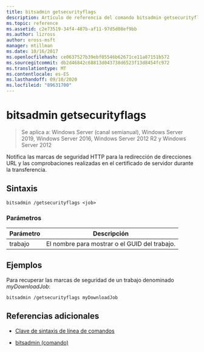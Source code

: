 ```yaml
---
title: bitsadmin getsecurityflags
description: Artículo de referencia del comando bitsadmin getsecurityflags, que informa de las marcas de seguridad HTTP para la redirección de direcciones URL y las comprobaciones realizadas en el certificado de servidor durante la transferencia.
ms.topic: reference
ms.assetid: c2e73519-34f4-487b-af11-97d5d08ef9bb
ms.author: lizross
author: eross-msft
manager: mtillman
ms.date: 10/16/2017
ms.openlocfilehash: ce0637527b39ebf05546b62671ce11a87151b572
ms.sourcegitcommit: db2d46842c68813d043738d6523f13d8454fc972
ms.translationtype: MT
ms.contentlocale: es-ES
ms.lasthandoff: 09/10/2020
ms.locfileid: "89631700"
---
```

# <a name="bitsadmin-getsecurityflags"></a>bitsadmin getsecurityflags

> Se aplica a: Windows Server (canal semianual), Windows Server 2019, Windows Server 2016, Windows Server 2012 R2 y Windows Server 2012

Notifica las marcas de seguridad HTTP para la redirección de direcciones URL y las comprobaciones realizadas en el certificado de servidor durante la transferencia.

## <a name="syntax"></a>Sintaxis

```
bitsadmin /getsecurityflags <job>
```

### <a name="parameters"></a>Parámetros

| Parámetro | Descripción |
| -------------- | -------------- |
| trabajo | El nombre para mostrar o el GUID del trabajo. |

## <a name="examples"></a>Ejemplos

Para recuperar las marcas de seguridad de un trabajo denominado *myDownloadJob*:

```
bitsadmin /getsecurityflags myDownloadJob
```

## <a name="additional-references"></a>Referencias adicionales

- [Clave de sintaxis de línea de comandos](command-line-syntax-key.md)

- [bitsadmin (comando)](bitsadmin.md)

